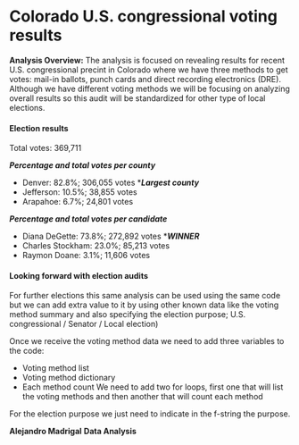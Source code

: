 # **Colorado U.S. congressional voting results**

**Analysis Overview:** The analysis is focused on revealing results for recent U.S. congressional precint in Colorado where we have three methods to get votes: mail-in ballots, punch cards and direct recording electronics (DRE). Although we have different voting methods we will be focusing on analyzing overall results so this audit will be standardized for other type of local elections.

#### Election results

Total votes: 369,711

  ***Percentage and total votes per county***
  - Denver:     82.8%;  306,055 votes ****Largest county***
  - Jefferson:  10.5%;  38,855 votes
  - Arapahoe:   6.7%;   24,801 votes

  ***Percentage and total votes per candidate***
  - Diana DeGette:     73.8%;  272,892 votes ****WINNER***
  - Charles Stockham:  23.0%;  85,213 votes
  - Raymon Doane:      3.1%;   11,606 votes

#### Looking forward with election audits

For further elections this same analysis can be used using the same code but we can add extra value to it by using other known data like the voting method summary and also specifying the election purpose; U.S. congressional / Senator / Local election)

Once we receive the voting method data we need to add three variables to the code:
- Voting method list
- Voting method dictionary
- Each method count
We need to add two for loops, first one that will list the voting methods and then another that will count each method

For the election purpose we just need to indicate in the f-string the purpose.

**Alejandro Madrigal**
**Data Analysis**
